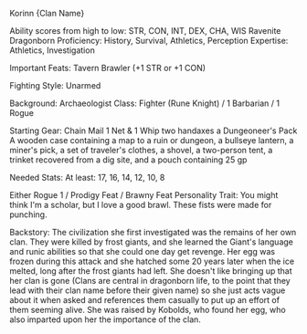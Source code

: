 Korinn {Clan Name} 

Ability scores from high to low: STR, CON, INT, DEX, CHA, WIS
Ravenite Dragonborn
Proficiency: History, Survival, Athletics, Perception
Expertise: Athletics, Investigation

Important Feats:
Tavern Brawler (+1 STR or +1 CON)

Fighting Style: Unarmed

Background: Archaeologist
Class: Fighter (Rune Knight) / 1 Barbarian / 1 Rogue

Starting Gear:
Chain Mail
1 Net & 1 Whip
two handaxes
a Dungeoneer's Pack
A wooden case containing a map to a ruin or dungeon, a bullseye lantern, a miner's pick, a set of traveler's clothes, a shovel, a two-person tent, a trinket recovered from a dig site, and a pouch containing 25 gp

Needed Stats:
At least: 17, 16, 14, 12, 10, 8

Either Rogue 1 / Prodigy Feat / Brawny Feat
Personality Trait: You might think I'm a scholar, but I love a good brawl. These fists were made for punching.

Backstory: The civilization she first investigated was the remains of her own clan. They were killed by frost giants, and she learned the Giant's language and runic abilities so that she could one day get revenge. Her egg was frozen during this attack and she hatched some 20 years later when the ice melted, long after the frost giants had left. She doesn't like bringing up that her clan is gone (Clans are central in dragonborn life, to the point that they lead with their clan name before their given name) so she just acts vague about it when asked and references them casually to put up an effort of them seeming alive. She was raised by Kobolds, who found her egg, who also imparted upon her the importance of the clan. 
